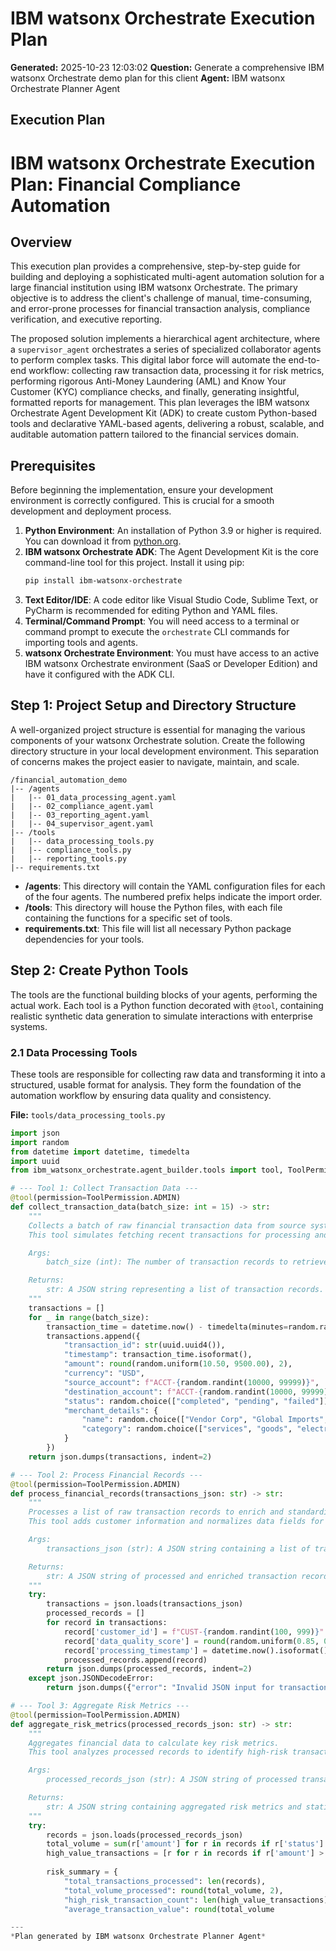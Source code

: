# IBM watsonx Orchestrate Execution Plan

**Generated:** 2025-10-23 12:03:02
**Question:** Generate a comprehensive IBM watsonx Orchestrate demo plan for this client
**Agent:** IBM watsonx Orchestrate Planner Agent

## Execution Plan

# IBM watsonx Orchestrate Execution Plan: Financial Compliance Automation

## Overview
This execution plan provides a comprehensive, step-by-step guide for building and deploying a sophisticated multi-agent automation solution for a large financial institution using IBM watsonx Orchestrate. The primary objective is to address the client's challenge of manual, time-consuming, and error-prone processes for financial transaction analysis, compliance verification, and executive reporting.

The proposed solution implements a hierarchical agent architecture, where a `supervisor_agent` orchestrates a series of specialized collaborator agents to perform complex tasks. This digital labor force will automate the end-to-end workflow: collecting raw transaction data, processing it for risk metrics, performing rigorous Anti-Money Laundering (AML) and Know Your Customer (KYC) compliance checks, and finally, generating insightful, formatted reports for management. This plan leverages the IBM watsonx Orchestrate Agent Development Kit (ADK) to create custom Python-based tools and declarative YAML-based agents, delivering a robust, scalable, and auditable automation pattern tailored to the financial services domain.

## Prerequisites
Before beginning the implementation, ensure your development environment is correctly configured. This is crucial for a smooth development and deployment process.

1.  **Python Environment**: An installation of Python 3.9 or higher is required. You can download it from [python.org](https://www.python.org/downloads/).
2.  **IBM watsonx Orchestrate ADK**: The Agent Development Kit is the core command-line tool for this project. Install it using pip:
    ```bash
    pip install ibm-watsonx-orchestrate
    ```
3.  **Text Editor/IDE**: A code editor like Visual Studio Code, Sublime Text, or PyCharm is recommended for editing Python and YAML files.
4.  **Terminal/Command Prompt**: You will need access to a terminal or command prompt to execute the `orchestrate` CLI commands for importing tools and agents.
5.  **watsonx Orchestrate Environment**: You must have access to an active IBM watsonx Orchestrate environment (SaaS or Developer Edition) and have it configured with the ADK CLI.

## Step 1: Project Setup and Directory Structure
A well-organized project structure is essential for managing the various components of your watsonx Orchestrate solution. Create the following directory structure in your local development environment. This separation of concerns makes the project easier to navigate, maintain, and scale.

```
/financial_automation_demo
|-- /agents
|   |-- 01_data_processing_agent.yaml
|   |-- 02_compliance_agent.yaml
|   |-- 03_reporting_agent.yaml
|   |-- 04_supervisor_agent.yaml
|-- /tools
|   |-- data_processing_tools.py
|   |-- compliance_tools.py
|   |-- reporting_tools.py
|-- requirements.txt
```
*   **/agents**: This directory will contain the YAML configuration files for each of the four agents. The numbered prefix helps indicate the import order.
*   **/tools**: This directory will house the Python files, with each file containing the functions for a specific set of tools.
*   **requirements.txt**: This file will list all necessary Python package dependencies for your tools.

## Step 2: Create Python Tools
The tools are the functional building blocks of your agents, performing the actual work. Each tool is a Python function decorated with `@tool`, containing realistic synthetic data generation to simulate interactions with enterprise systems.

### 2.1 Data Processing Tools
These tools are responsible for collecting raw data and transforming it into a structured, usable format for analysis. They form the foundation of the automation workflow by ensuring data quality and consistency.

**File:** `tools/data_processing_tools.py`

```python
import json
import random
from datetime import datetime, timedelta
import uuid
from ibm_watsonx_orchestrate.agent_builder.tools import tool, ToolPermission

# --- Tool 1: Collect Transaction Data ---
@tool(permission=ToolPermission.ADMIN)
def collect_transaction_data(batch_size: int = 15) -> str:
    """
    Collects a batch of raw financial transaction data from source systems.
    This tool simulates fetching recent transactions for processing and analysis.

    Args:
        batch_size (int): The number of transaction records to retrieve. Defaults to 15.

    Returns:
        str: A JSON string representing a list of transaction records.
    """
    transactions = []
    for _ in range(batch_size):
        transaction_time = datetime.now() - timedelta(minutes=random.randint(1, 525600))
        transactions.append({
            "transaction_id": str(uuid.uuid4()),
            "timestamp": transaction_time.isoformat(),
            "amount": round(random.uniform(10.50, 9500.00), 2),
            "currency": "USD",
            "source_account": f"ACCT-{random.randint(10000, 99999)}",
            "destination_account": f"ACCT-{random.randint(10000, 99999)}",
            "status": random.choice(["completed", "pending", "failed"]),
            "merchant_details": {
                "name": random.choice(["Vendor Corp", "Global Imports", "Tech Solutions LLC", "Capital Goods Inc."]),
                "category": random.choice(["services", "goods", "electronics", "consulting"])
            }
        })
    return json.dumps(transactions, indent=2)

# --- Tool 2: Process Financial Records ---
@tool(permission=ToolPermission.ADMIN)
def process_financial_records(transactions_json: str) -> str:
    """
    Processes a list of raw transaction records to enrich and standardize them.
    This tool adds customer information and normalizes data fields for downstream analysis.

    Args:
        transactions_json (str): A JSON string containing a list of transaction records.

    Returns:
        str: A JSON string of processed and enriched transaction records.
    """
    try:
        transactions = json.loads(transactions_json)
        processed_records = []
        for record in transactions:
            record['customer_id'] = f"CUST-{random.randint(100, 999)}"
            record['data_quality_score'] = round(random.uniform(0.85, 0.99), 2)
            record['processing_timestamp'] = datetime.now().isoformat()
            processed_records.append(record)
        return json.dumps(processed_records, indent=2)
    except json.JSONDecodeError:
        return json.dumps({"error": "Invalid JSON input for transactions."})

# --- Tool 3: Aggregate Risk Metrics ---
@tool(permission=ToolPermission.ADMIN)
def aggregate_risk_metrics(processed_records_json: str) -> str:
    """
    Aggregates financial data to calculate key risk metrics.
    This tool analyzes processed records to identify high-risk transactions and calculate summary statistics.

    Args:
        processed_records_json (str): A JSON string of processed transaction records.

    Returns:
        str: A JSON string containing aggregated risk metrics and statistics.
    """
    try:
        records = json.loads(processed_records_json)
        total_volume = sum(r['amount'] for r in records if r['status'] == 'completed')
        high_value_transactions = [r for r in records if r['amount'] > 5000]
        
        risk_summary = {
            "total_transactions_processed": len(records),
            "total_volume_processed": round(total_volume, 2),
            "high_risk_transaction_count": len(high_value_transactions),
            "average_transaction_value": round(total_volume

---
*Plan generated by IBM watsonx Orchestrate Planner Agent*

